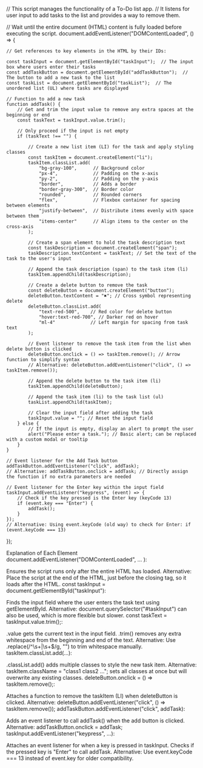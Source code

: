 // This script manages the functionality of a To-Do list app.
// It listens for user input to add tasks to the list and provides a way to remove them.

// Wait until the entire document (HTML) content is fully loaded before executing the script.
document.addEventListener("DOMContentLoaded", () => {
    
    // Get references to key elements in the HTML by their IDs:
    
    const taskInput = document.getElementById("taskInput");  // The input box where users enter their tasks
    const addTaskButton = document.getElementById("addTaskButton");  // The button to add a new task to the list
    const taskList = document.getElementById("taskList");  // The unordered list (UL) where tasks are displayed

    // Function to add a new task
    function addTask() {
        // Get and trim the input value to remove any extra spaces at the beginning or end
        const taskText = taskInput.value.trim();

        // Only proceed if the input is not empty
        if (taskText !== "") {
            
            // Create a new list item (LI) for the task and apply styling classes
            const taskItem = document.createElement("li");
            taskItem.classList.add(
                "bg-gray-100",      // Background color
                "px-4",             // Padding on the x-axis
                "py-2",             // Padding on the y-axis
                "border",           // Adds a border
                "border-gray-300",  // Border color
                "rounded",          // Rounded corners
                "flex",             // Flexbox container for spacing between elements
                "justify-between",  // Distribute items evenly with space between them
                "items-center"      // Align items to the center on the cross-axis
            );

            // Create a span element to hold the task description text
            const taskDescription = document.createElement("span");
            taskDescription.textContent = taskText; // Set the text of the task to the user's input

            // Append the task description (span) to the task item (li)
            taskItem.appendChild(taskDescription);

            // Create a delete button to remove the task
            const deleteButton = document.createElement("button");
            deleteButton.textContent = "✖"; // Cross symbol representing delete
            deleteButton.classList.add(
                "text-red-500",    // Red color for delete button
                "hover:text-red-700", // Darker red on hover
                "ml-4"             // Left margin for spacing from task text
            );

            // Event listener to remove the task item from the list when delete button is clicked
            deleteButton.onclick = () => taskItem.remove(); // Arrow function to simplify syntax
            // Alternative: deleteButton.addEventListener("click", () => taskItem.remove());

            // Append the delete button to the task item (li)
            taskItem.appendChild(deleteButton);

            // Append the task item (li) to the task list (ul)
            taskList.appendChild(taskItem);

            // Clear the input field after adding the task
            taskInput.value = ""; // Reset the input field
        } else {
            // If the input is empty, display an alert to prompt the user
            alert("Please enter a task."); // Basic alert; can be replaced with a custom modal or tooltip
        }
    }

    // Event listener for the Add Task button
    addTaskButton.addEventListener("click", addTask);
    // Alternative: addTaskButton.onclick = addTask; // Directly assign the function if no extra parameters are needed

    // Event listener for the Enter key within the input field
    taskInput.addEventListener("keypress", (event) => {
        // Check if the key pressed is the Enter key (keyCode 13)
        if (event.key === "Enter") {
            addTask();
        }
    });
    // Alternative: Using event.keyCode (old way) to check for Enter: if (event.keyCode === 13)
});



Explanation of Each Element
document.addEventListener("DOMContentLoaded", ... ):

Ensures the script runs only after the entire HTML has loaded.
Alternative: Place the script at the end of the HTML, just before the closing </body> tag, so it loads after the HTML.
const taskInput = document.getElementById("taskInput"):

Finds the input field where the user enters the task text using getElementById.
Alternative: document.querySelector("#taskInput") can also be used, which is more flexible but slower.
const taskText = taskInput.value.trim();:

.value gets the current text in the input field.
.trim() removes any extra whitespace from the beginning and end of the text.
Alternative: Use .replace(/^\s+|\s+$/g, "") to trim whitespace manually.
taskItem.classList.add(...):

.classList.add() adds multiple classes to style the new task item.
Alternative: taskItem.className = "class1 class2 ..."; sets all classes at once but will overwrite any existing classes.
deleteButton.onclick = () => taskItem.remove();:

Attaches a function to remove the taskItem (LI) when deleteButton is clicked.
Alternative: deleteButton.addEventListener("click", () => taskItem.remove());
addTaskButton.addEventListener("click", addTask):

Adds an event listener to call addTask() when the add button is clicked.
Alternative: addTaskButton.onclick = addTask;
taskInput.addEventListener("keypress", ...):

Attaches an event listener for when a key is pressed in taskInput.
Checks if the pressed key is "Enter" to call addTask.
Alternative: Use event.keyCode === 13 instead of event.key for older compatibility.
